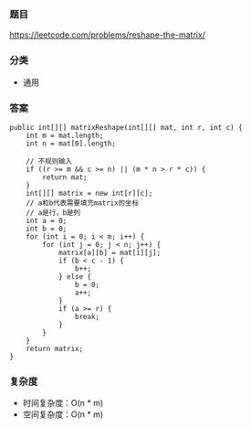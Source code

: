### 题目
https://leetcode.com/problems/reshape-the-matrix/

### 分类
* 通用

### 答案
```
public int[][] matrixReshape(int[][] mat, int r, int c) {
    int m = mat.length;
    int n = mat[0].length;
    
    // 不规则输入
    if ((r >= m && c >= n) || (m * n > r * c)) {
        return mat;
    }
    int[][] matrix = new int[r][c];
    // a和b代表需要填充matrix的坐标
    // a是行，b是列
    int a = 0;
    int b = 0;
    for (int i = 0; i < m; i++) {
        for (int j = 0; j < n; j++) {
            matrix[a][b] = mat[i][j];
            if (b < c - 1) {
                b++;
            } else {
                b = 0;
                a++;
            }
            if (a >= r) {
                break;
            }
        }
    }
    return matrix;
}
```

### 复杂度
* 时间复杂度：O(n * m)
* 空间复杂度：O(n * m)
